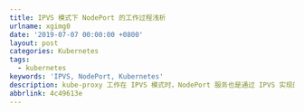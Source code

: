 ```yaml
---
title: IPVS 模式下 NodePort 的工作过程浅析
urlname: xgimg0
date: '2019-07-07 00:00:00 +0800'
layout: post
categories: Kubernetes
tags:
  - kubernetes
keywords: 'IPVS, NodePort, Kubernetes'
description: kube-proxy 工作在 IPVS 模式时，NodePort 服务也是通过 IPVS 实现的。
abbrlink: 4c49613e
---
```


<a name="lfAlR"></a>
### 

